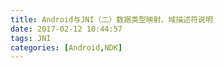 ```yaml
---
title: Android与JNI（二）数据类型映射、域描述符说明
date: 2017-02-12 10:44:57
tags: JNI
categories: [Android,NDK]
---
```

